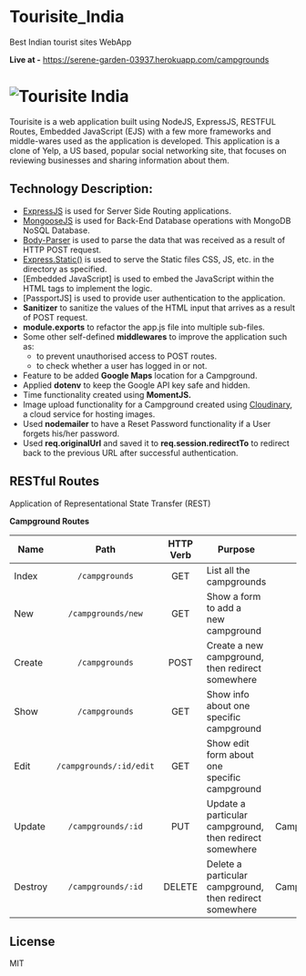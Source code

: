 # Tourisite_India
Best Indian tourist sites WebApp

**Live at -** https://serene-garden-03937.herokuapp.com/campgrounds

# ![Tourisite India](https://res.cloudinary.com/dqieqhyce/image/upload/v1639146550/Yelpcamp/Screenshot_269_ngedtt.png)

Tourisite is a web application built using NodeJS, ExpressJS, RESTFUL Routes, Embedded JavaScript (EJS) with a few more frameworks and middle-wares used as the application is developed. 
This application is a clone of Yelp, a US based, popular social networking site, that focuses on reviewing businesses and sharing information about them.

## Technology Description:

- [ExpressJS](http://expressjs.com/) is used for Server Side Routing applications.
- [MongooseJS](http://mongoosejs.com/) is used for Back-End Database operations with MongoDB NoSQL Database.
- [Body-Parser](https://github.com/expressjs/body-parser/) is used to parse the data that was received as a result of HTTP POST request.
- [Express.Static()](https://expressjs.com/en/starter/static-files.html) is used to serve the Static files CSS, JS, etc. in the directory as specified.
- [Embedded JavaScript] is used to embed the JavaScript within the HTML tags to implement the logic.
- [PassportJS] is used to provide user authentication to the application.
- **Sanitizer** to sanitize the values of the HTML input that arrives as a result of POST request.
- **module.exports** to refactor the app.js file into multiple sub-files.
- Some other self-defined **middlewares** to improve the application such as:
    - to prevent unauthorised access to POST routes.
    - to check whether a user has logged in or not.
- Feature to be added **Google Maps** location for a Campground.
- Applied **dotenv** to keep the Google API key safe and hidden.
- Time functionality created using **MomentJS.**
- Image upload functionality for a Campground created using [Cloudinary](https://cloudinary.com/), a cloud service for hosting images.
- Used **nodemailer** to have a Reset Password functionality if a User forgets his/her password.
- Used **req.originalUrl** and saved it to **req.session.redirectTo** to redirect back to the previous URL after successful authentication.


## RESTful Routes

Application of Representational State Transfer (REST)

**Campground Routes**

| Name          | Path                       | HTTP <br>Verb| Purpose                                                       | Mongoose Method               |
| --------------|:--------------------------:|:------------:|---------------------------------------------------------------|:-----------------------------:|
| Index         | `/campgrounds`             | GET          | List all the campgrounds                                      | Campground.find()             | 
| New           | `/campgrounds/new`         | GET          | Show a form to add a <br>new campground                       | N/A                           | 
| Create        | `/campgrounds`             | POST         | Create a new campground, <br>then redirect somewhere          | Campground.create()           |
| Show          | `/campgrounds`             | GET          | Show info about one <br>specific campground                   | Campground.findById()         |
| Edit          | `/campgrounds/:id/edit`    | GET          | Show edit form about one <br>specific campground              | Campground.findById()         |
| Update        | `/campgrounds/:id`         | PUT          | Update a particular campground, <br>then redirect somewhere   | Campground.findByIdAndUpdate()|
| Destroy       | `/campgrounds/:id`         | DELETE       | Delete a particular campground, <br>then redirect somewhere   | Campground.findByIdAndUpdate()|


## License

MIT
